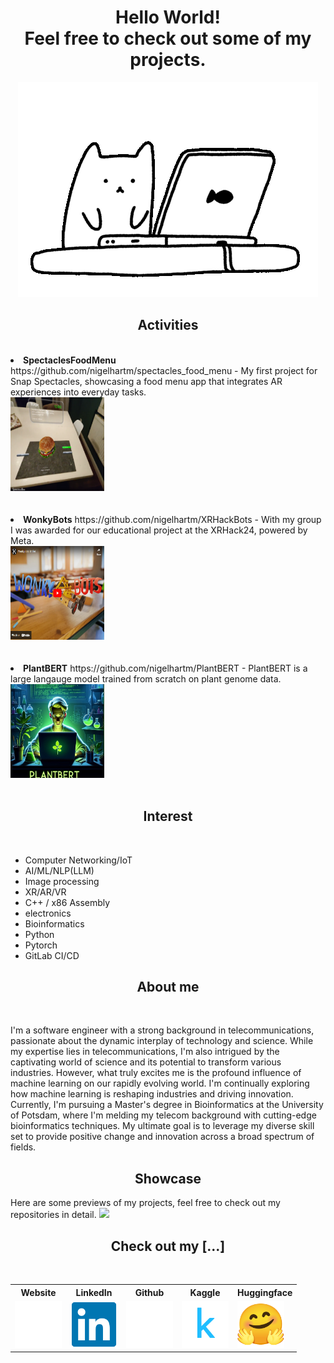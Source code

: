 <h1 align="center">Hello World!<br>Feel free to check out some of my projects.</h1>

<p align="center">
  <img src="./cat1.gif">
</p>
<h2 align="center">Activities</h2>
<br>
<li><b>SpectaclesFoodMenu</b> https://github.com/nigelhartm/spectacles_food_menu - My first project for Snap Spectacles, showcasing a food menu app that integrates AR experiences into everyday tasks. <br>
<a href="https://github.com/nigelhartm/spectacles_food_menu"><img src="https://github.com/nigelhartm/nigelhartm/blob/main/spectacles_food_menu_preview.png" width="150px" height="150px"></a></li><br><br>
<li><b>WonkyBots</b> https://github.com/nigelhartm/XRHackBots - With my group I was awarded for our educational project at the XRHack24, powered by Meta.<br>
<a href="https://github.com/nigelhartm/XRHackBots"><img src="https://github.com/nigelhartm/nigelhartm/blob/main/preview.png" width="150px" height="150px"></a></li><br><br>
<li><b>PlantBERT</b> https://github.com/nigelhartm/PlantBERT - PlantBERT is a large langauge model trained from scratch on plant genome data.<br>
<a href="https://github.com/nigelhartm/PlantBERT"><img src="https://github.com/nigelhartm/PlantBERT/blob/main/img/logo_small.jpeg" width="150px" height="150px"></a></li>

<!-- <table align="left">
<tr>
  <th>Preview</th>
  <th>Description</th>
  <th>Link</th>
</tr>
<tr>
  <td><img src="https://github.com/nigelhartm/XRHackBots/blob/main/preview.png" width="150px" height="150px"></td>
  <td>With my group I was awarded for our educational project at the XRHack24, powered by Meta.</td>
  <td><a href="https://github.com/nigelhartm/XRHackBots">Repository</a></td>
</tr>
<tr>
  <td><img src="https://github.com/nigelhartm/PlantBERT/blob/main/img/logo_small.jpeg" width="150px" height="150px"></td>
  <td>PlantBERT is a large langauge model trained from scratch on plant genome data.</td>
  <td><a href="https://github.com/nigelhartm/PlantBERT">Repository</a></td>
</tr>
</table> -->

<br>

<h2 align="center">Interest</h2>
<br>
<ul>
  <li>Computer Networking/IoT</li>
  <li>AI/ML/NLP(LLM)</li>
  <li>Image processing</li>
  <li>XR/AR/VR</li>
  <li>C++ / x86 Assembly</li>
  <li>electronics</li>
  <li>Bioinformatics</li>
  <li>Python</li>
  <li>Pytorch</li>
  <li>GitLab CI/CD</li>
</ul>

<h2 align="center">About me</h2>
<br>
<p>I'm a software engineer with a strong background in telecommunications, passionate about the dynamic interplay of technology and science. While my expertise lies in telecommunications, I'm also intrigued by the captivating world of science and its potential to transform various industries. However, what truly excites me is the profound influence of machine learning on our rapidly evolving world. I'm continually exploring how machine learning is reshaping industries and driving innovation. Currently, I'm pursuing a Master's degree in Bioinformatics at the University of Potsdam, where I'm melding my telecom background with cutting-edge bioinformatics techniques. My ultimate goal is to leverage my diverse skill set to provide positive change and innovation across a broad spectrum of fields.</p>

<h2 align="center">Showcase</h2>
Here are some previews of my projects, feel free to check out my repositories in detail.
<img src="./showcase.gif">

<h2 align="center">Check out my [...]</h2>
<br>
<!--
<div align="center">
<a href="https://github.com/nigelhartm"><img src="github.svg" style="width:50px;height:50px;"></a>&nbsp;&nbsp;&nbsp;&nbsp;&nbsp;&nbsp;&nbsp;
<a href="https://www.kaggle.com/nigelhartm"><img src="kaggle.svg" style="width:50px;height:50px;"></a>&nbsp;&nbsp;&nbsp;&nbsp;&nbsp;&nbsp;&nbsp;
<a href="https://huggingface.co/nigelhartm"><img src="hugging-face.svg" style="width:50px;height:50px;"></a>&nbsp;&nbsp;&nbsp;&nbsp;&nbsp;&nbsp;&nbsp;
<a href="https://www.linkedin.com/in/nigel-hartman-a24437179/"><img src="linkedin.svg" style="width:50px;height:50px;"></a>
</div>
-->
<table align="center">
<tr>
  <th>Website</th>
  <th>LinkedIn</th>
  <th>Github</th>
  <th>Kaggle</th>
  <th>Huggingface</th>
</tr>
<tr>
  <td><a href="https://nigelhartm.github.io/"><img src="github.svg" style="width:75px;height:75px;"></a></td>
  <td><a href="https://www.linkedin.com/in/nigel-hartman-a24437179/"><img src="linkedin.svg" style="width:75px;height:75px;"></a></td>
  <td><a href="https://github.com/nigelhartm"><img src="github.svg" style="width:75px;height:75px;"></a></td>
  <td><a href="https://www.kaggle.com/nigelhartm"><img src="kaggle.svg" style="width:75px;height:75px;"></a></td>
  <td><a href="https://huggingface.co/nigelhartm"><img src="hugging-face.svg" style="width:75px;height:75px;"></a></td>
</tr>
</table> 

